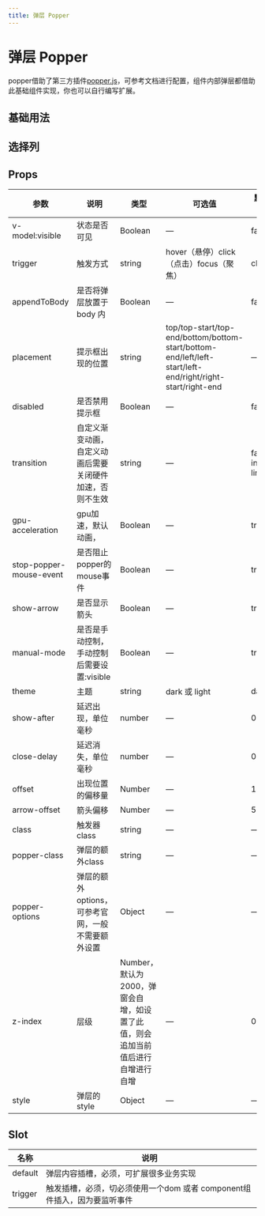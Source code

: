 ```yaml
---
title: 弹层 Popper
---
```


<f-back-top></f-back-top>

# 弹层 Popper

popper借助了第三方插件<a href="https://popper.js.org/" target="_blank">popper.js</a>，可参考文档进行配置，组件内部弹层都借助此基础组件实现，你也可以自行编写扩展。

## 基础用法

<preview path="./demo/Popper/Basic.vue"></preview>

## 选择列

<preview path="./demo/Popper/ColumnSelect.vue"></preview>

## Props

| 参数                    | 说明                                                     | 类型                                                                           | 可选值                                                                                                    | 默认值         |
| ----------------------- | -------------------------------------------------------- | ------------------------------------------------------------------------------ | --------------------------------------------------------------------------------------------------------- | -------------- |
| v-model:visible         | 状态是否可见                                             | Boolean                                                                        | —                                                                                                         | false          |
| trigger                 | 触发方式                                                 | string                                                                         | hover（悬停）click（点击）focus（聚焦）                                                                   | click          |
| appendToBody            | 是否将弹层放置于 body 内                                 | Boolean                                                                        | —                                                                                                         | false          |
| placement               | 提示框出现的位置                                         | string                                                                         | top/top-start/top-end/bottom/bottom-start/bottom-end/left/left-start/left-end/right/right-start/right-end | —              |
| disabled                | 是否禁用提示框                                           | Boolean                                                                        | —                                                                                                         | false          |
| transition              | 自定义渐变动画，自定义动画后需要关闭硬件加速，否则不生效 | string                                                                         | —                                                                                                         | fade-in-linear |
| gpu-acceleration        | gpu加速，默认动画，                                      | Boolean                                                                        | —                                                                                                         | true           |
| stop-popper-mouse-event | 是否阻止popper的mouse事件                                | Boolean                                                                        | —                                                                                                         | true           |
| show-arrow              | 是否显示箭头                                             | Boolean                                                                        | —                                                                                                         | true           |
| manual-mode             | 是否是手动控制，手动控制后需要设置:visible               | Boolean                                                                        | —                                                                                                         | true           |
| theme                   | 主题                                                     | string                                                                         | dark 或 light                                                                                             | dark           |
| show-after              | 延迟出现，单位毫秒                                       | number                                                                         | —                                                                                                         | 0              |
| close-delay             | 延迟消失，单位毫秒                                       | number                                                                         | —                                                                                                         | 0              |
| offset                  | 出现位置的偏移量                                         | Number                                                                         | —                                                                                                         | 12             |
| arrow-offset            | 箭头偏移                                                 | Number                                                                         | —                                                                                                         | 5              |
| class                   | 触发器class                                              | string                                                                         | —                                                                                                         | —              |
| popper-class            | 弹层的额外class                                          | string                                                                         | —                                                                                                         | —              |
| popper-options          | 弹层的额外options，可参考官网，一般不需要额外设置        | Object                                                                         | —                                                                                                         | —              |
| z-index                 | 层级                                                     | Number，默认为2000，弹窗会自增，如设置了此值，则会追加当前值后进行自增进行自增 | —                                                                                                         | 0              |
| style                   | 弹层的style                                              | Object                                                                         | —                                                                                                         | —              |

## Slot

| 名称    | 说明                                                                     |
| ------- | ------------------------------------------------------------------------ |
| default | 弹层内容插槽，必须，可扩展很多业务实现                                   |
| trigger | 触发插槽，必须，切必须使用一个dom 或者 component组件插入，因为要监听事件 |
